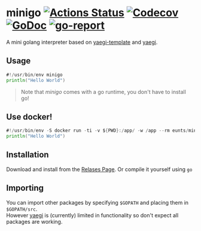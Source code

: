 # minigo [![Actions Status](https://github.com/Eun/minigo/workflows/CI/badge.svg)](https://github.com/Eun/minigo/actions) [![Codecov](https://img.shields.io/codecov/c/github/Eun/minigo.svg)](https://codecov.io/gh/Eun/minigo) [![GoDoc](https://godoc.org/github.com/Eun/minigo?status.svg)](https://godoc.org/github.com/Eun/minigo) [![go-report](https://goreportcard.com/badge/github.com/Eun/minigo)](https://goreportcard.com/report/github.com/Eun/minigo)
A mini golang interpreter based on [yaegi-template](https://github.com/Eun/yaegi-template) and [yaegi](https://github.com/traefik/yaegi).


## Usage
```go
#!/usr/bin/env minigo
println("Hello World")
```

> Note that _minigo_ comes with a go runtime, you don't have to install go!

## Use docker!
```go
#!/usr/bin/env -S docker run -ti -v ${PWD}:/app/ -w /app --rm eunts/minigo:latest
println("Hello World")
```

## Installation
Download and install from the [Relases Page](https://github.com/Eun/minigo/releases).
Or compile it yourself using `go`

## Importing
You can import other packages by specifying `$GOPATH` and placing them in `$GOPATH/src`.  
However [yaegi](https://github.com/traefik/yaegi) is (currently) limited in functionality so don't expect all packages are working.
